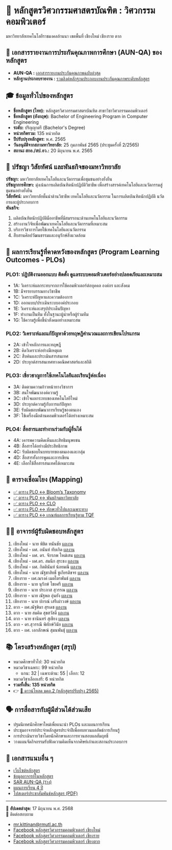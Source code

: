 # 🏫 หลักสูตรวิศวกรรมศาสตรบัณฑิต : วิศวกรรมคอมพิวเตอร์ 
มหาวิทยาลัยเทคโนโลยีราชมงคลล้านนา เขตพื้นที่ เชียงใหม่ เชียงราย ตาก

## 📑 เอกสารรายงานการประกันคุณภาพการศึกษา (AUN-QA) ของหลักสูตร
- **AUN-QA :** [เอกสารรายงานประกันคุณภาพฉบับล่าสุด](https://github.com/CPE-RMUTL/.github/blob/main/profile/documents/CPE-RMUTL-TC-AUN-QA.pdf)
- **หลักฐานประกอบรายงาน :** [รวมลิงค์หลักฐานประกอบงานประกันคุณภาพระดับหลักสูตร](https://github.com/CPE-RMUTL/.github/tree/main/profile/evidence)

## 🎓 ข้อมูลทั่วไปของหลักสูตร

- **ชื่อหลักสูตร (ไทย):** หลักสูตรวิศวกรรมศาสตรบัณฑิต สาขาวิชาวิศวกรรมคอมพิวเตอร์  
- **ชื่อหลักสูตร (อังกฤษ):** Bachelor of Engineering Program in Computer Engineering  
- **ระดับ:** ปริญญาตรี (Bachelor's Degree)  
- **หน่วยกิตรวม:** 135 หน่วยกิต  
- **ปีปรับปรุงหลักสูตร:** พ.ศ. 2565  
- **วันอนุมัติจากสภามหาวิทยาลัย:** 25 กุมภาพันธ์ 2565 (ประชุมครั้งที่ 2/2565)  
- **สถานะ สกอ./สป.อว.:** 20 มิถุนายน พ.ศ. 2565

## 🧭 ปรัชญา วิสัยทัศน์ และพันธกิจของมหาวิทยาลัย

**ปรัชญา:** มหาวิทยาลัยเทคโนโลยีและนวัตกรรมเพื่อชุมชนอย่างยั่งยืน  
**ปรัชญาการศึกษา:** มุ่งเน้นการผลิตบัณฑิตนักปฏิบัติวิชาชีพ เพื่อสร้างสรรค์เทคโนโลยีและนวัตกรรมสู่ชุมชนอย่างยั่งยืน  
**วิสัยทัศน์:** มหาวิทยาลัยชั้นนำด้านวิชาชีพ เทคโนโลยีและนวัตกรรม ในการผลิตบัณฑิตนักปฏิบัติ นวัตกรและผู้ประกอบการ  
**พันธกิจ:**  
1. ผลิตบัณฑิตนักปฏิบัติมืออาชีพที่มีสมรรถนะด้านเทคโนโลยีและนวัตกรรม  
2. สร้างงานวิจัยเพื่อพัฒนาเทคโนโลยีและนวัตกรรมที่เหมาะสม  
3. บริการวิชาการโดยใช้เทคโนโลยีและนวัตกรรม  
4. สืบสานศิลปวัฒนธรรมและอนุรักษ์สิ่งแวดล้อม

## 🎯 ผลการเรียนรู้ที่คาดหวังของหลักสูตร (Program Learning Outcomes - PLOs)

### **PLO1:** ปฏิบัติงานออกแบบ ติดตั้ง ดูแลระบบคอมพิวเตอร์อย่างปลอดภัยและเหมาะสม  
- 1A: วิเคราะห์ผลกระทบจากการใช้คอมพิวเตอร์ต่อบุคคล องค์กร และสังคม  
- 1B: มีจรรยาบรรณทางวิชาชีพ  
- 1C: วิเคราะห์ปัญหาและความต้องการ  
- 1D: ออกแบบ/ประเมินระบบองค์ประกอบ  
- 1E: วิเคราะห์และสรุปประเด็นปัญหา  
- 1F: ทำงานเป็นทีม ทั้งในฐานะผู้นำหรือผู้ร่วมทีม  
- 1G: ใช้ความรู้เพื่อชี้นำสังคมอย่างเหมาะสม

### **PLO2:** วิเคราะห์และแก้ปัญหาด้วยทฤษฎีคำนวณและการเขียนโปรแกรม  
- 2A: เข้าใจหลักการและทฤษฎี  
- 2B: คิดวิเคราะห์อย่างมีเหตุผล  
- 2C: สืบค้นและประเมินสารสนเทศ  
- 2D: ประยุกต์สารสนเทศทางคณิตศาสตร์และสถิติ

### **PLO3:** เชี่ยวชาญการใช้เทคโนโลยีและเรียนรู้ต่อเนื่อง  
- 3A: ติดตามความก้าวหน้าทางวิชาการ  
- 3B: สนใจพัฒนาองค์ความรู้  
- 3C: เข้าใจผลกระทบของเทคโนโลยีใหม่  
- 3D: ประยุกต์ความรู้กับการแก้ปัญหา  
- 3E: รับผิดชอบพัฒนาการเรียนรู้ของตนเอง  
- 3F: ใช้เครื่องมือด้านคอมพิวเตอร์ได้อย่างเหมาะสม

### **PLO4:** สื่อสารและทำงานร่วมกับผู้อื่นได้  
- 4A: เคารพความคิดเห็นและสิทธิมนุษยชน  
- 4B: สื่อสารได้อย่างมีประสิทธิภาพ  
- 4C: รับผิดชอบในบทบาทของตนเองและกลุ่ม  
- 4D: สื่อสารทั้งการพูดและการเขียน  
- 4E: เลือกใช้สื่อสารสนเทศได้เหมาะสม

## 📌 ตารางเชื่อมโยง (Mapping)

- [✅ ตาราง PLO ↔ Bloom’s Taxonomy](https://github.com/CPE-RMUTL/.github/blob/main/profile/evidence/1-expected-learning-outcomes/mapping-plo-bloom.md)  
- [✅ ตาราง PLO ↔ พันธกิจมหาวิทยาลัย](https://github.com/CPE-RMUTL/.github/blob/main/profile/evidence/1-expected-learning-outcomes/mapping-plo-vision.md)
- [✅ ตาราง PLO ↔ CLO](https://github.com/CPE-RMUTL/.github/blob/main/profile/evidence/1-expected-learning-outcomes/mapping-plo-clo.md)
- [✅ ตาราง PLO ↔ ทักษะทั่วไปและเฉพาะทาง](https://github.com/CPE-RMUTL/.github/blob/main/profile/evidence/1-expected-learning-outcomes/PLO-Analysis.md)
- [✅ ตาราง PLO ↔ เกณฑ์ผลการเรียนรู้ตาม TQF](https://github.com/CPE-RMUTL/.github/blob/main/profile/evidence/1-expected-learning-outcomes/mapping-plo-tqf.md)

## 👩‍🏫 อาจารย์ผู้รับผิดชอบหลักสูตร

1. เชียงใหม่ - นาย พิชิต ทนันชัย [ผลงาน](https://cpe.rmutl.ac.th/teacher_profile/?lang=th&id=10)
2. เชียงใหม่ - ผศ. อนันท์ ทับเกิด [ผลงาน](https://cpe.rmutl.ac.th/teacher_profile/?lang=th&id=9)
3. เชียงใหม่ - ผศ. ดร. จักรภพ ใหม่เสน [ผลงาน](https://cpe.rmutl.ac.th/teacher_profile/?lang=th&id=1)
4. เชียงใหม่ - ผศ.ดร. สมนึก สุระธง [ผลงาน](https://cpe.rmutl.ac.th/teacher_profile/?lang=th&id=7)
5. เชียงใหม่ - ผศ. กิตตินันท์ น้อยมณี [ผลงาน](https://cpe.rmutl.ac.th/teacher_profile/?lang=th&id=11)
6. เชียงใหม่ - นาย ณัฐชาสิทธิ์ ชูเกียรติขจร [ผลงาน](https://cpe.rmutl.ac.th/teacher_profile/?lang=th&id=8)
7. เชียงราย - ผศ.ณรงค์ เมตไตรพันธ์ [ผลงาน](#)
8. เชียงราย - นาย นุรักษ์ ไชยศรี [ผลงาน](#)
9. เชียงราย - นาย ประภาส สุวรรณ [ผลงาน](#)
10. เชียงราย - นาย ณัฐพล อุ่นยัง [ผลงาน](#)
11. เชียงราย - นาย ปกรณ์ เสรีเผ่าวงษ์ [ผลงาน](#)
12. ตาก - ผศ.ณัฐษิมา สุรเดช [ผลงาน](https://cpe.rmutl.ac.th/teacher_profile/?lang=th&id=24)
13. ตาก - นาย สมคิด สุขสวัสดิ์ [ผลงาน](https://cpe.rmutl.ac.th/teacher_profile/?lang=th&id=27)
14. ตาก - นาย ธานินทร์ สุเชียง [ผลงาน](https://cpe.rmutl.ac.th/teacher_profile/?lang=th&id=22)
15. ตาก - ดร.สุวรรณี พิทักษ์วินัย [ผลงาน](https://cpe.rmutl.ac.th/teacher_profile/?lang=th&id=20)
16. ตาก - ผศ. เอกลักษณ์ สุมนพันธุ์ [ผลงาน](https://cpe.rmutl.ac.th/teacher_profile/?lang=th&id=21)

## 📚 โครงสร้างหลักสูตร (สรุป)

- หมวดศึกษาทั่วไป: 30 หน่วยกิต  
- หมวดวิชาเฉพาะ: 99 หน่วยกิต  
  - แกน: 32 | เฉพาะด้าน: 55 | เลือก: 12  
- หมวดวิชาเลือกเสรี: 6 หน่วยกิต  
- **รวมทั้งสิ้น: 135 หน่วยกิต**  
- 👉 [📄 ดาวน์โหลด มคอ.2 (หลักสูตรปรับปรุง 2565)](https://drive.google.com/file/d/1NjomqE3HwCC5Nan0lJiiT3iIgMzSSnzF/view?usp=drive_link)

## 🗣️ การสื่อสารกับผู้มีส่วนได้ส่วนเสีย

- ปฐมนิเทศนักศึกษาใหม่เพื่อแนะนำ PLOs และแผนการเรียน  
- ประชุมอาจารย์ประจำหลักสูตรประจำปีเพื่อทบทวนผลลัพธ์การเรียนรู้  
- การประเมินรายวิชาโดยนักศึกษาและการทวนสอบผลสัมฤทธิ์  
- วางแผนจัดกิจกรรมรับฟังความคิดเห็นจากศิษย์เก่าและสถานประกอบการ  

## 📂 เอกสารแนบอื่น ๆ
- [เว็บไซต์หลักสูตร](https://cpe.rmutl.ac.th/)
- [ข้อมูลอาจารย์ในหลักสูตร](https://cpe.rmutl.ac.th/teacher_profile/?lang=th)
- [SAR AUN-QA (ร่าง)](./documents/SAR-Draft2568.pdf)  
- [แผนการเรียน 4 ปี](./documents/CurriculumPlan.pdf)  
- [โปสเตอร์ประชาสัมพันธ์หลักสูตร (PDF)](./media/poster-plos.pdf)

---

📌 **อัปเดตล่าสุด:** 17 มิถุนายน พ.ศ. 2568  
📩 ติดต่อสอบถาม
- [mr.kittinan@rmutl.ac.th](https://teams.microsoft.com/l/chat/0/0?users=mr.kittinan%40rmutl.ac.th&openExternalBrowser=1)
- [Facebook หลักสูตรวิศวกรรมคอมพิวเตอร์ เชียงใหม่](https://www.facebook.com/TechnicComputerRmutl)
- [Facebook หลักสูตรวิศวกรรมคอมพิวเตอร์ เชียงราย](https://www.facebook.com/ComputerEngineering.rmutl)
- [Facebook หลักสูตรวิศวกรรมคอมพิวเตอร์ เชียงตาก](https://www.facebook.com/profile.php?id=100064815457989)
